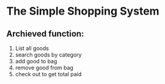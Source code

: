 # The Simple Shopping System
##  Archieved function:

1. List all goods
2. search goods by category
3. add good to bag
4. remove good from bag
5. check out to get total paid
